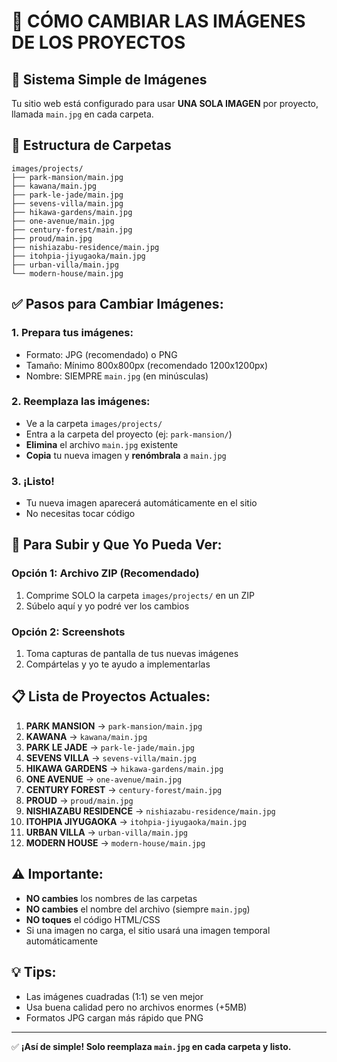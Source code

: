 # 📸 CÓMO CAMBIAR LAS IMÁGENES DE LOS PROYECTOS

## 🎯 **Sistema Simple de Imágenes**

Tu sitio web está configurado para usar **UNA SOLA IMAGEN** por proyecto, llamada `main.jpg` en cada carpeta.

## 📁 **Estructura de Carpetas**

```
images/projects/
├── park-mansion/main.jpg
├── kawana/main.jpg  
├── park-le-jade/main.jpg
├── sevens-villa/main.jpg
├── hikawa-gardens/main.jpg
├── one-avenue/main.jpg
├── century-forest/main.jpg
├── proud/main.jpg
├── nishiazabu-residence/main.jpg
├── itohpia-jiyugaoka/main.jpg
├── urban-villa/main.jpg
└── modern-house/main.jpg
```

## ✅ **Pasos para Cambiar Imágenes:**

### 1. **Prepara tus imágenes:**
   - Formato: JPG (recomendado) o PNG
   - Tamaño: Mínimo 800x800px (recomendado 1200x1200px)
   - Nombre: SIEMPRE `main.jpg` (en minúsculas)

### 2. **Reemplaza las imágenes:**
   - Ve a la carpeta `images/projects/`
   - Entra a la carpeta del proyecto (ej: `park-mansion/`)
   - **Elimina** el archivo `main.jpg` existente
   - **Copia** tu nueva imagen y **renómbrala** a `main.jpg`

### 3. **¡Listo!** 
   - Tu nueva imagen aparecerá automáticamente en el sitio
   - No necesitas tocar código

## 🚀 **Para Subir y Que Yo Pueda Ver:**

### Opción 1: **Archivo ZIP (Recomendado)**
1. Comprime SOLO la carpeta `images/projects/` en un ZIP
2. Súbelo aquí y yo podré ver los cambios

### Opción 2: **Screenshots**
1. Toma capturas de pantalla de tus nuevas imágenes
2. Compártelas y yo te ayudo a implementarlas

## 📋 **Lista de Proyectos Actuales:**

1. **PARK MANSION** → `park-mansion/main.jpg`
2. **KAWANA** → `kawana/main.jpg`
3. **PARK LE JADE** → `park-le-jade/main.jpg`
4. **SEVENS VILLA** → `sevens-villa/main.jpg`
5. **HIKAWA GARDENS** → `hikawa-gardens/main.jpg`
6. **ONE AVENUE** → `one-avenue/main.jpg`
7. **CENTURY FOREST** → `century-forest/main.jpg`
8. **PROUD** → `proud/main.jpg`
9. **NISHIAZABU RESIDENCE** → `nishiazabu-residence/main.jpg`
10. **ITOHPIA JIYUGAOKA** → `itohpia-jiyugaoka/main.jpg`
11. **URBAN VILLA** → `urban-villa/main.jpg`
12. **MODERN HOUSE** → `modern-house/main.jpg`

## ⚠️ **Importante:**
- **NO cambies** los nombres de las carpetas
- **NO cambies** el nombre del archivo (siempre `main.jpg`)
- **NO toques** el código HTML/CSS
- Si una imagen no carga, el sitio usará una imagen temporal automáticamente

## 💡 **Tips:**
- Las imágenes cuadradas (1:1) se ven mejor
- Usa buena calidad pero no archivos enormes (+5MB)
- Formatos JPG cargan más rápido que PNG

---
✅ **¡Así de simple! Solo reemplaza `main.jpg` en cada carpeta y listo.**
